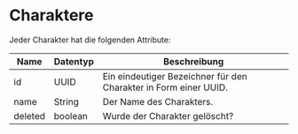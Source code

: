 # Charaktere

Jeder Charakter hat die folgenden Attribute:

| Name      | Datentyp | Beschreibung                                                     |
|-----------|----------|------------------------------------------------------------------|
| id        | UUID     | Ein eindeutiger Bezeichner für den Charakter in Form einer UUID. |
| name      | String   | Der Name des Charakters.                                         |
| deleted   | boolean  | Wurde der Charakter gelöscht?                                    |
